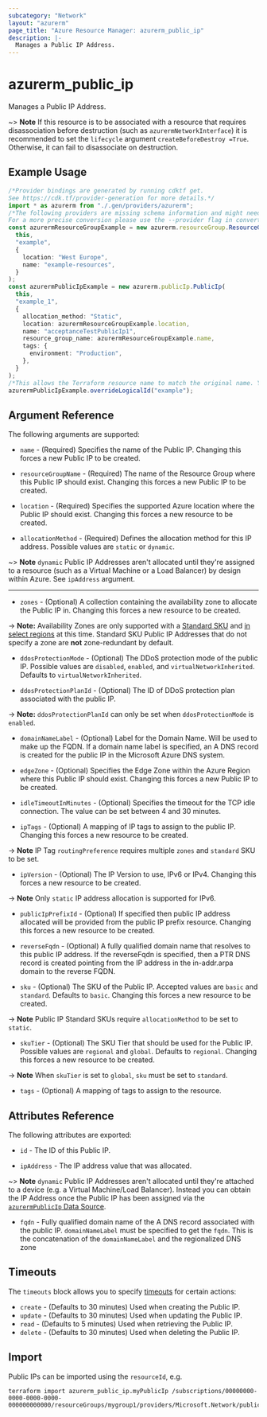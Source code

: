 ```yaml
---
subcategory: "Network"
layout: "azurerm"
page_title: "Azure Resource Manager: azurerm_public_ip"
description: |-
  Manages a Public IP Address.
---
```


# azurerm\_public\_ip

Manages a Public IP Address.

\~> **Note** If this resource is to be associated with a resource that requires disassociation before destruction (such as `azurermNetworkInterface`) it is recommended to set the `lifecycle` argument `createBeforeDestroy =True`. Otherwise, it can fail to disassociate on destruction.

## Example Usage

```typescript
/*Provider bindings are generated by running cdktf get.
See https://cdk.tf/provider-generation for more details.*/
import * as azurerm from "./.gen/providers/azurerm";
/*The following providers are missing schema information and might need manual adjustments to synthesize correctly: azurerm.
For a more precise conversion please use the --provider flag in convert.*/
const azurermResourceGroupExample = new azurerm.resourceGroup.ResourceGroup(
  this,
  "example",
  {
    location: "West Europe",
    name: "example-resources",
  }
);
const azurermPublicIpExample = new azurerm.publicIp.PublicIp(
  this,
  "example_1",
  {
    allocation_method: "Static",
    location: azurermResourceGroupExample.location,
    name: "acceptanceTestPublicIp1",
    resource_group_name: azurermResourceGroupExample.name,
    tags: {
      environment: "Production",
    },
  }
);
/*This allows the Terraform resource name to match the original name. You can remove the call if you don't need them to match.*/
azurermPublicIpExample.overrideLogicalId("example");

```

## Argument Reference

The following arguments are supported:

*   `name` - (Required) Specifies the name of the Public IP. Changing this forces a new Public IP to be created.

*   `resourceGroupName` - (Required) The name of the Resource Group where this Public IP should exist. Changing this forces a new Public IP to be created.

*   `location` - (Required) Specifies the supported Azure location where the Public IP should exist. Changing this forces a new resource to be created.

*   `allocationMethod` - (Required) Defines the allocation method for this IP address. Possible values are `static` or `dynamic`.

\~> **Note** `dynamic` Public IP Addresses aren't allocated until they're assigned to a resource (such as a Virtual Machine or a Load Balancer) by design within Azure. See `ipAddress` argument.

***

* `zones` - (Optional) A collection containing the availability zone to allocate the Public IP in. Changing this forces a new resource to be created.

\-> **Note:** Availability Zones are only supported with a [Standard SKU](https://docs.microsoft.com/azure/virtual-network/virtual-network-ip-addresses-overview-arm#standard) and [in select regions](https://docs.microsoft.com/azure/availability-zones/az-overview) at this time. Standard SKU Public IP Addresses that do not specify a zone are **not** zone-redundant by default.

*   `ddosProtectionMode` - (Optional) The DDoS protection mode of the public IP. Possible values are `disabled`, `enabled`, and `virtualNetworkInherited`. Defaults to `virtualNetworkInherited`.

*   `ddosProtectionPlanId` - (Optional) The ID of DDoS protection plan associated with the public IP.

\-> **Note:** `ddosProtectionPlanId` can only be set when `ddosProtectionMode` is `enabled`.

*   `domainNameLabel` - (Optional) Label for the Domain Name. Will be used to make up the FQDN. If a domain name label is specified, an A DNS record is created for the public IP in the Microsoft Azure DNS system.

*   `edgeZone` - (Optional) Specifies the Edge Zone within the Azure Region where this Public IP should exist. Changing this forces a new Public IP to be created.

*   `idleTimeoutInMinutes` - (Optional) Specifies the timeout for the TCP idle connection. The value can be set between 4 and 30 minutes.

*   `ipTags` - (Optional) A mapping of IP tags to assign to the public IP. Changing this forces a new resource to be created.

\-> **Note** IP Tag `routingPreference` requires multiple `zones` and `standard` SKU to be set.

* `ipVersion` - (Optional) The IP Version to use, IPv6 or IPv4. Changing this forces a new resource to be created.

\-> **Note** Only `static` IP address allocation is supported for IPv6.

*   `publicIpPrefixId` - (Optional) If specified then public IP address allocated will be provided from the public IP prefix resource. Changing this forces a new resource to be created.

*   `reverseFqdn` - (Optional) A fully qualified domain name that resolves to this public IP address. If the reverseFqdn is specified, then a PTR DNS record is created pointing from the IP address in the in-addr.arpa domain to the reverse FQDN.

*   `sku` - (Optional) The SKU of the Public IP. Accepted values are `basic` and `standard`. Defaults to `basic`. Changing this forces a new resource to be created.

\-> **Note** Public IP Standard SKUs require `allocationMethod` to be set to `static`.

* `skuTier` - (Optional) The SKU Tier that should be used for the Public IP. Possible values are `regional` and `global`. Defaults to `regional`. Changing this forces a new resource to be created.

\-> **Note** When `skuTier` is set to `global`, `sku` must be set to `standard`.

* `tags` - (Optional) A mapping of tags to assign to the resource.

## Attributes Reference

The following attributes are exported:

*   `id` - The ID of this Public IP.

*   `ipAddress` - The IP address value that was allocated.

\~> **Note** `dynamic` Public IP Addresses aren't allocated until they're attached to a device (e.g. a Virtual Machine/Load Balancer). Instead you can obtain the IP Address once the Public IP has been assigned via the [`azurermPublicIp` Data Source](../d/public_ip.html).

* `fqdn` - Fully qualified domain name of the A DNS record associated with the public IP. `domainNameLabel` must be specified to get the `fqdn`. This is the concatenation of the `domainNameLabel` and the regionalized DNS zone

## Timeouts

The `timeouts` block allows you to specify [timeouts](https://www.terraform.io/language/resources/syntax#operation-timeouts) for certain actions:

* `create` - (Defaults to 30 minutes) Used when creating the Public IP.
* `update` - (Defaults to 30 minutes) Used when updating the Public IP.
* `read` - (Defaults to 5 minutes) Used when retrieving the Public IP.
* `delete` - (Defaults to 30 minutes) Used when deleting the Public IP.

## Import

Public IPs can be imported using the `resourceId`, e.g.

```shell
terraform import azurerm_public_ip.myPublicIp /subscriptions/00000000-0000-0000-0000-000000000000/resourceGroups/mygroup1/providers/Microsoft.Network/publicIPAddresses/myPublicIpAddress1
```

